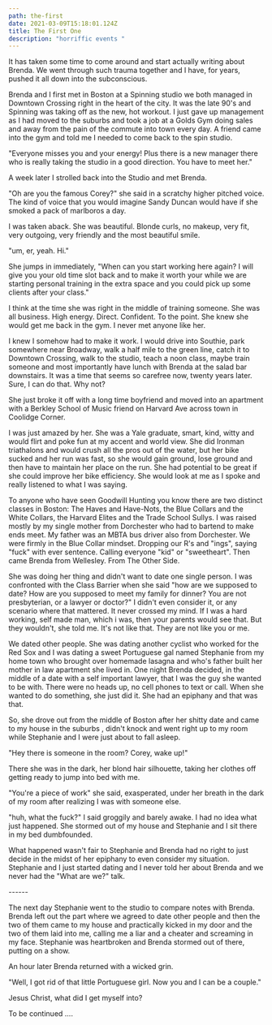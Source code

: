 ```yaml
---
path: the-first
date: 2021-03-09T15:18:01.124Z
title: The First One
description: "horriffic events "
---
```

It has taken some time to come around and start actually writing about Brenda.  We went through such trauma together and I have, for years, pushed it all down into the subconscious. 

Brenda and I first met in Boston at a Spinning studio we both managed in Downtown Crossing right in the heart of the city.  It was the late 90's and Spinning was taking off as the new, hot workout.  I just gave up management as I had moved to the suburbs and took a job at a Golds Gym doing sales and away from the pain of the commute into town every day.  A friend came into the gym and told me I needed to come back to the spin studio. 

"Everyone misses you and your energy! Plus there is a new manager there who is really taking the studio in a good direction. You have to meet her."

A week later I strolled back into the Studio and met Brenda.  

"Oh are you the famous Corey?"  she said in a scratchy higher pitched voice.  The kind of voice that you would imagine Sandy Duncan would have if she smoked a pack of marlboros a day.  

I was taken aback.  She was beautiful. Blonde curls, no makeup, very fit, very outgoing, very friendly and the most beautiful smile. 

"um, er, yeah. Hi."

She jumps in immediately, "When can you start working here again?  I will give you your old time slot back and to make it worth your while we are starting personal training in the extra space and you could pick up some clients after your class."

I think at the time she was right in the middle of training someone. She was all business. High energy. Direct. Confident. To the point. She knew she would get me back in the gym.  I never met anyone like her. 

I knew I somehow had to make it work. I would drive into Southie, park somewhere near Broadway, walk a half mile to the green line, catch it to Downtown Crossing, walk to the studio, teach a noon class, maybe train someone and most importantly have lunch with Brenda at the salad bar downstairs. It was a time that seems so carefree now, twenty years later.   Sure, I can do that. Why not?

She just broke it off with a long time boyfriend and moved into an apartment with a Berkley School of Music friend on Harvard Ave across town in Coolidge Corner.  

I was just amazed by her. She was a Yale graduate, smart, kind, witty and would flirt and poke fun at my accent and world view. She did Ironman triathalons and would crush all the pros out of the water, but her bike sucked and her run was fast, so she would gain ground, lose ground and then have to maintain her place on the run.  She had potential to be great if she could improve her bike efficiency.  She would look at me as I spoke and really listened to what I was saying. 

To anyone who have seen Goodwill Hunting you know there are two distinct classes in Boston: The Haves and Have-Nots, the Blue Collars and the White Collars, the Harvard Elites and the Trade School Sullys.  I was raised mostly by my single mother from Dorchester who had to bartend to make ends meet.  My father was an MBTA bus driver also from Dorchester.  We were firmly in the Blue Collar mindset.  Dropping our R's and "ings", saying "fuck" with ever sentence.  Calling everyone "kid" or "sweetheart".  Then came Brenda from Wellesley. From The Other Side.

She was doing her thing and didn't want to date one single person.  I was confronted with the Class Barrier when she said "how are we supposed to date? How are you supposed to meet my family for dinner? You are not presbyterian, or a lawyer or doctor?"  I didn't even consider it, or any scenario where that mattered. It never crossed my mind. If I was a hard working, self made man, which i was, then your parents would see that.  But they wouldn't, she told me. It's not like that. They are not like you or me.  

We dated other people. She was dating another cyclist who worked for the Red Sox and I was dating a sweet Portuguese gal named Stephanie from my home town who brought over homemade lasagna and who's father built her mother in law apartment she lived in.   One night Brenda decided, in the middle of a date with a self important lawyer, that I was the guy she wanted to be with. There were no heads up, no cell phones to text or call. When she wanted to do something, she just did it.  She had an epiphany and that was that. 

So, she drove out from the middle of Boston after her shitty date and came to my house in the suburbs , didn't knock and went right up to my room while Stephanie and I were just about to fall asleep.  

"Hey there is someone in the room? Corey, wake up!"

There she was in the dark, her blond hair [](https://www.google.com/search?rlz=1C5CHFA_enUS847US847&sxsrf=ALeKk01gMbpx9FVEkj34p0YwRMDPAOO5dg:1617721431092&q=silhouette&spell=1&sa=X&ved=2ahUKEwjAnPv58envAhVLjp4KHXEjDFoQkeECKAB6BAgCEDA)silhouette, taking her clothes off getting ready to jump into bed with me. 

"You're a piece of work"  she said,  exasperated, under her breath in the dark of my room after realizing I was with someone else. 

"huh, what the fuck?" I said groggily and barely awake.  I had no idea what just happened.  She stormed out of my house and Stephanie and I sit there in my bed dumbfounded.  

What happened wasn't fair to Stephanie and Brenda had no right to just decide in the midst of her epiphany to even consider my situation.  Stephanie and I just started dating and I never told her about Brenda and we never had the "What are we?" talk. 

\------



The next day Stephanie went to the studio to compare notes with Brenda.  Brenda left out the part where we agreed to date other people and then the two of them came to my house and practically kicked in my door and the two of them laid into me, calling me a liar and a cheater and screaming in my face.  Stephanie was heartbroken and Brenda stormed out of there, putting on a show.  

An hour later Brenda returned with a wicked grin.   

"Well, I got rid of that little Portuguese girl.  Now you and I can be a couple."

Jesus Christ, what did I get myself into? 



To be continued ....